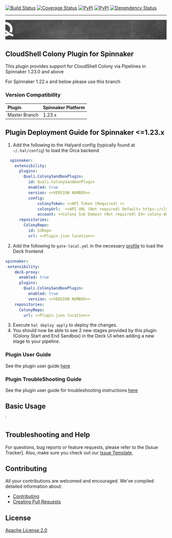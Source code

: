 [![Build Status](https://travis-ci.org/QualiSystems/shellfoundry.svg?branch=develop)](https://travis-ci.org/QualiSystems/shellfoundry) [![Coverage Status](https://coveralls.io/repos/github/QualiSystems/shellfoundry/badge.svg?branch=develop)](https://coveralls.io/github/QualiSystems/shellfoundry?branch=develop) [![PyPI](https://img.shields.io/pypi/pyversions/shellfoundry.svg?maxAge=2592000)]() [![PyPI](https://img.shields.io/pypi/v/shellfoundry.svg?maxAge=2592000)]()
[![Dependency Status](https://dependencyci.com/github/QualiSystems/shellfoundry/badge)](https://dependencyci.com/github/QualiSystems/shellfoundry)

---

![quali](quali.png)

## CloudShell Colony Plugin for Spinnaker

This plugin provides support for CloudShell Colony via Pipelines in Spinnaker 1.23.0 and above

For Spinnaker 1.22.x and below please use this branch 

### Version Compatibility
| Plugin  | Spinnaker Platform |
|:----------- | :--------- |
| Master Branch |  1.23.x |



## Plugin Deployment Guide for Spinnaker <=1.23.x 

1. Add the following to the Halyard config (typically found at `~/.hal/config`) to load the Orca backend
```yaml
  spinnaker:
    extensibility:
      plugins:
        Quali.ColonySandboxPlugin:
          id: Quali.ColonySandboxPlugin
          enabled: true
          version: <<VERSION NUMBER>>
          config:
              colonyToken: <<API Token (Required) >>
              colonyUrl:  <<API URL (Not required) Default= https://cloudshellcolony.com >>
              account: <<Colony Sub Domain (Not required) EX= colony-demo >>
      repositories:
        ColonyRepo:
          id: S3Repo
          url: <<Plugin.json location>>
```
2. Add the following to `gate-local.yml` in the necessary [profile](https://spinnaker.io/reference/halyard/custom/#custom-profiles) to load the Deck frontend
```yaml
spinnaker:
 extensibility:
    deck-proxy:
      enabled: true
      plugins:
        Quali.ColonySandboxPlugin:
          enabled: true
          version: <<VERSION NUMBER>>
    repositories:
      ColonyRepo:
        url: <<Plugin.json location>>
```
3. Execute `hal deploy apply` to deploy the changes.
4. You should now be able to see 2 new stages provided by this plugin (Colony Start and End Sandbox) in the Deck UI when adding a new stage to your pipeline.

### Plugin User Guide

See the plugin user guide [here](UserGuide.md)

### Plugin TroubleShooting Guide

See the plugin user guide for troubleshooting instructions [here](UserGuide.md)


## Basic Usage

`

## Troubleshooting and Help

For questions, bug reports or feature requests, please refer to the [Issue Tracker]. Also, make sure you check out our [Issue Template](.github/issue_template.md).

## Contributing


All your contributions are welcomed and encouraged.  We've compiled detailed information about:

* [Contributing](.github/contributing.md)
* [Creating Pull Requests](.github/pull_request_template.md)


## License
[Apache License 2.0](https://github.com/QualiSystems/shellfoundry/blob/master/LICENSE)
